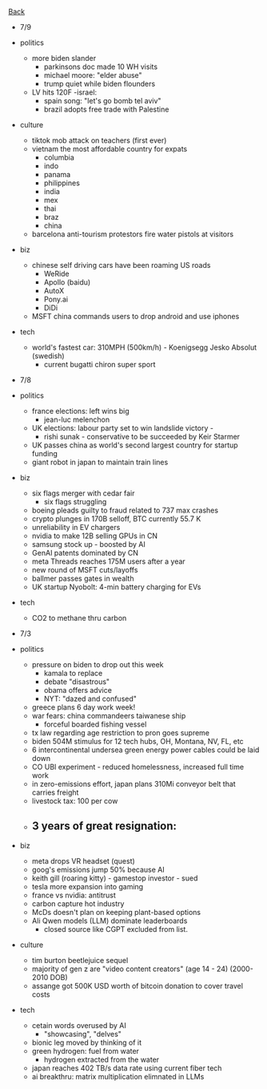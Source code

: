 [Back](../index.md)

- 7/9
- politics
  - more biden slander
    - parkinsons doc made 10 WH visits
    - michael moore: "elder abuse"
    - trump quiet while biden flounders
  - LV hits 120F
  -israel:
    - spain song: "let's go bomb tel aviv"
    - brazil adopts free trade with Palestine
- culture
  - tiktok mob attack on teachers (first ever)
  - vietnam the most affordable country for expats
    - columbia
    - indo
    - panama
    - philippines
    - india
    - mex
    - thai
    - braz
    - china
  - barcelona anti-tourism protestors fire water pistols at visitors
- biz
  - chinese self driving cars have been roaming US roads
    - WeRide
    - Apollo (baidu)
    - AutoX
    - Pony.ai
    - DiDi
  - MSFT china commands users to drop android and use iphones
- tech
  - world's fastest car: 310MPH (500km/h) - Koenigsegg Jesko Absolut (swedish)
    - current bugatti chiron super sport

- 7/8
- politics
  - france elections: left wins big
    - jean-luc melenchon
  - UK elections: labour party set to win landslide victory -
    - rishi sunak - conservative to be succeeded by Keir Starmer
  - UK passes china as world's second largest country for startup funding
  - giant robot in japan to maintain train lines
- biz
  - six flags merger with cedar fair
    - six flags struggling
  - boeing pleads guilty to fraud related to 737 max crashes
  - crypto plunges in 170B selloff, BTC currently 55.7 K
  - unreliability in EV chargers
  - nvidia to make 12B selling GPUs in CN
  - samsung stock up - boosted by AI
  - GenAI patents dominated by CN
  - meta Threads reaches 175M users after a year
  - new round of MSFT cuts/layoffs
  - ballmer passes gates in wealth
  - UK startup Nyobolt: 4-min battery charging for EVs
- tech
  - CO2 to methane thru carbon

- 7/3
- politics
  - pressure on biden to drop out this week
    - kamala to replace
    - debate "disastrous"
    - obama offers advice
    - NYT: "dazed and confused"
  - greece plans 6 day work week!
  - war fears: china commandeers taiwanese ship
    - forceful boarded fishing vessel
  - tx law regarding age restriction to pron goes supreme
  - biden 504M stimulus for 12 tech hubs, OH, Montana, NV, FL, etc
  - 6 intercontinental undersea green energy power cables could be laid down
  - CO UBI experiment - reduced homelessness, increased full time work
  - in zero-emissions effort, japan plans 310Mi conveyor belt that carries freight
  - livestock tax: 100 per cow
  - 3 years of great resignation:
    -
- biz
  - meta drops VR headset (quest)
  - goog's emissions jump 50% because AI
  - keith gill (roaring kitty) - gamestop investor - sued
  - tesla more expansion into gaming
  - france vs nvidia: antitrust
  - carbon capture hot industry
  - McDs doesn't plan on keeping plant-based options
  - Ali Qwen models (LLM) dominate leaderboards
    - closed source like CGPT excluded from list.
- culture
  - tim burton beetlejuice sequel
  - majority of gen z are "video content creators" (age 14 - 24) (2000-2010 DOB)
  - assange got 500K USD worth of bitcoin donation to cover travel costs
- tech
  - cetain words overused by AI
    - "showcasing", "delves"
  - bionic leg moved by thinking of it
  - green hydrogen: fuel from water
    - hydrogen extracted from the water
  - japan reaches 402 TB/s data rate using current fiber tech
  - ai breakthru: matrix multiplication elimnated in LLMs
